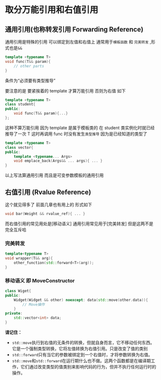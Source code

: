 # 取分万能引用和右值引用

## 通用引用(也称转发引用 Forwarding Reference)

通用引用是特殊的引用 可以绑定到左值和右值上 通常用于`模板函数` 和 `完美转发` ,形式也是`&&`

```cpp
template <typename T>
void func(T&& param){
    // other parts
}
```

条件为“必须要有类型推导”

要注意的是 要紧挨着的 template 才算万能引用 否则为右值 如下

```cpp
template <typename T>
class student{
public:
    void func(T&& param){...}
};
```

这种不算万能引用 因为 template 是属于模板类的 在 student 类实例化时就已经推导了一次 T 这时再调用 func 时没有发生`类型推导` 因为是已经知道的类型了

```cpp
template <typename T>
class vector{
public:
    template <typename... Args>
    void emplace_back(Args&& ... args){ ... }
}
```

以上写法算通用引用 而且是可变参数模板的通用引用

## 右值引用 (Rvalue Reference)

这个就见得多了 前面几章也有用上的 形式如下

```cpp
void bar(Weight && rvalue_ref){ ... }
```

而右值引用的常见用处是[移动语义] 通用引用常见用于[完美转发] 但是这两不是完全互斥哈

### 完美转发

```cpp
template<typename T>
void wrapper(T&& arg){
    other_function(std::forward<T>(arg));
}
```

### 移动语义 即 MoveConstructor

```cpp
class Wiget{
public:
    Widget(Widget && other) noexcept: data(std::move(other.data)){
        // Move操作
    }
private:
    std::vector<int> data;
}
```

**请记住：**

- `std::move`执行到右值的无条件的转换，但就自身而言，它不移动任何东西。它是一个强制类型转换，它将左值转换为右值引用。只是改变了值的类别
- `std::forward`只有当它的参数被绑定到一个右值时，才将参数转换为右值。
- `std::move`和`std::forward`在运行期什么也不做。这两个函数都是在编译期工作，它们通过改变类型的值类别来影响代码的行为，但并不执行任何运行时的操作。
